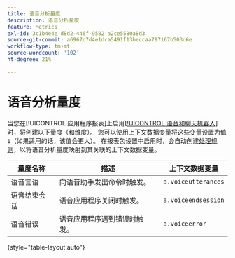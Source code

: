 ```yaml
---
title: 语音分析量度
description: 语音分析量度
feature: Metrics
exl-id: 3c1b4e4e-d8d2-446f-9582-a2ce5580a8d3
source-git-commit: a6967c7d4e1dca5491f13beccaa797167b503d6e
workflow-type: tm+mt
source-wordcount: '102'
ht-degree: 21%

---
```


# 语音分析量度

当您在[!UICONTROL 应用程序报表]上启用[[!UICONTROL 语音和聊天机器人]](/help/admin/tools/manage-rs/edit-settings/app-reporting.md)时，将创建以下量度（和[维度](../dimensions/voice-dimensions.md)）。 您可以使用[上下文数据变量](/help/implement/vars/page-vars/contextdata.md)将这些变量设置为值`1`（如果适用的话，该值会更大）。 在报表包设置中启用时，会自动创建[处理规则](/help/admin/tools/manage-rs/edit-settings/general/processing-rules/pr-overview.md)，以将语音分析量度映射到其关联的上下文数据变量。

| 量度名称 | 描述 | 上下文数据变量 |
| --- | --- | --- |
| 语音言语 | 向语音助手发出命令时触发。 | `a.voiceutterances` |
| 语音结束会话 | 语音应用程序关闭时触发。 | `a.voiceendsession` |
| 语音错误 | 语音应用程序遇到错误时触发。 | `a.voiceerror` |

{style="table-layout:auto"}
